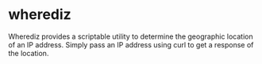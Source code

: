 # wherediz
Wherediz provides a scriptable utility to determine the geographic location of an IP address. Simply pass an IP address using curl to get a response of the location.
